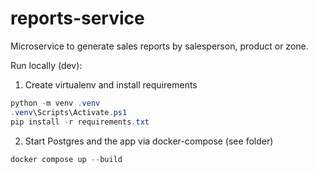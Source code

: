 # reports-service

Microservice to generate sales reports by salesperson, product or zone.

Run locally (dev):

1. Create virtualenv and install requirements

```powershell
python -m venv .venv
.venv\Scripts\Activate.ps1
pip install -r requirements.txt
```

2. Start Postgres and the app via docker-compose (see folder)

```powershell
docker compose up --build
```
